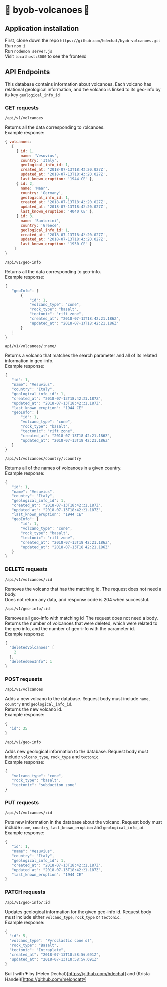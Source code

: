 # 🌋 byob-volcanoes 🌋

## Application installation

First, clone down the repo `https://github.com/hdechat/byob-volcanoes.git`  
Run `npm i`  
Run `nodemon server.js`  
Visit `localhost:3000` to see the frontend

## API Endpoints

This database contains information about volcanoes. Each volcano has relational geological information, and the volcano is linked to its geo-info by its key `geological_info_id` 

### GET requests

`/api/v1/volcanoes`

Returns all the data corresponding to volcanoes.  
Example response:  

```js
{ volcanoes:
   [
     { id: 1,
       name: 'Vesuvius',
       country: 'Italy',
       geological_info_id: 1,
       created_at: '2018-07-13T18:42:20.027Z',
       updated_at: '2018-07-13T18:42:20.027Z',
       last_known_eruption: '1944 CE' },
     { id: 2,
       name: 'Maar',
       country: 'Germany',
       geological_info_id: 1,
       created_at: '2018-07-13T18:42:20.027Z',
       updated_at: '2018-07-13T18:42:20.027Z',
       last_known_eruption: '4040 CE' },
     { id: 3,
       name: 'Santorini',
       country: 'Greece',
       geological_info_id: 1,
       created_at: '2018-07-13T18:42:20.027Z',
       updated_at: '2018-07-13T18:42:20.027Z',
       last_known_eruption: '1950 CE' }
    ]
}
```

`/api/v1/geo-info`

Returns all the data corresponding to geo-info.  
Example response:

```js
{
   "geoInfo": [
       {
           "id": 1,
           "volcano_type": "cone",
           "rock_type": "basalt",
           "tectonic": "rift zone",
           "created_at": "2018-07-13T18:42:21.186Z",
           "updated_at": "2018-07-13T18:42:21.186Z"
       }
   ]
}
```

`api/v1/volcanoes/:name/`

Returns a volcano that matches the search parameter and all of its related information in geo-info.  
Example response: 
```js
{
   "id": 1,
   "name": "Vesuvius",
   "country": "Italy",
   "geological_info_id": 1,
   "created_at": "2018-07-13T18:42:21.187Z",
   "updated_at": "2018-07-13T18:42:21.187Z",
   "last_known_eruption": "1944 CE",
   "geoInfo": {
       "id": 1,
       "volcano_type": "cone",
       "rock_type": "basalt",
       "tectonic": "rift zone",
       "created_at": "2018-07-13T18:42:21.186Z",
       "updated_at": "2018-07-13T18:42:21.186Z"
   }
}
```

`/api/v1/volcanoes/country/:country`

Returns all of the names of volcanoes in a given country.  
Example response:  
```js
{
   "id": 1,
   "name": "Vesuvius",
   "country": "Italy",
   "geological_info_id": 1,
   "created_at": "2018-07-13T18:42:21.187Z",
   "updated_at": "2018-07-13T18:42:21.187Z",
   "last_known_eruption": "1944 CE",
   "geoInfo": {
       "id": 1,
       "volcano_type": "cone",
       "rock_type": "basalt",
       "tectonic": "rift zone",
       "created_at": "2018-07-13T18:42:21.186Z",
       "updated_at": "2018-07-13T18:42:21.186Z"
   }
}
```

### DELETE requests

`/api/v1/volcanoes/:id`

Removes the volcano that has the matching id. The request does not need a body.  
Does not return any data, and response code is 204 when successful.  

`/api/v1/geo-info/:id`

Removes all geo-info with matching id. The request does not need a body.  
Returns the number of volcanoes that were deleted, which were related to the geo info, and the number of geo-info with the parameter id.  
Example response:
```js
{
  "deletedVolcanoes" [
    2
  ],
  "deletedGeoInfo": 1
}
```

### POST requests

`/api/v1/volcanoes`

Adds a new volcano to the database. Request body must include `name`, `country` and `geological_info_id`.  
Returns the new volcano id.  
Example response:

```js
{
  "id": 35
}
```

`/api/v1/geo-info`

Adds new geological information to the database. Request body must include `volcano_type`, `rock_type` and `tectonic`.  
Example response: 
```js
{
   "volcano_type": "cone",
   "rock_type": "basalt",
   "tectonic": "subduction zone"
}
```

### PUT requests

`/api/v1/volcanoes/:id`

Puts new information in the database about the volcano. Request body must include `name`, `country`, `last_known_eruption` and `geological_info_id`.  
Example response: 
```js
{
   "id": 1,
   "name": "Vesuvius",
   "country": "Italy",
   "geological_info_id": 1,
   "created_at": "2018-07-13T18:42:21.187Z",
   "updated_at": "2018-07-13T18:42:21.187Z",
   "last_known_eruption": "1944 CE"
}
```

### PATCH requests

`/api/v1/geo-info/:id`

Updates geological information for the given geo-info id. Request body must include either `volcano_type`, `rock_type` or `tectonic`.  
Example response:
```js
{
  "id": 5,
  "volcano_type": "Pyroclastic cone(s)",
  "rock_type": "Basalt",
  "tectonic": "Intraplate",
  "created_at": "2018-07-13T18:58:56.691Z",
  "updated_at": "2018-07-13T18:58:56.691Z"
}
```

Built with 💗 by (Helen Dechat)[https://github.com/hdechat] and (Krista Handel)[https://github.com/meloncatty]